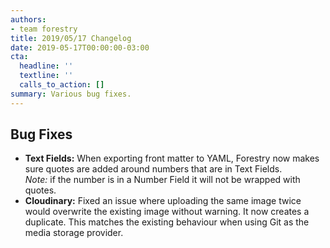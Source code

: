 ```yaml
---
authors:
- team forestry
title: 2019/05/17 Changelog
date: 2019-05-17T00:00:00-03:00
cta:
  headline: ''
  textline: ''
  calls_to_action: []
summary: Various bug fixes.
---
```

## Bug Fixes

* **Text Fields:** When exporting front matter to YAML, Forestry now makes sure quotes are added around numbers that are in Text Fields.   
  _Note:_ if the number is in a Number Field it will not be wrapped with quotes.
* **Cloudinary:** Fixed an issue where uploading the same image twice would overwrite the existing image without warning. It now creates a duplicate. This matches the existing behaviour when using Git as the media storage provider.